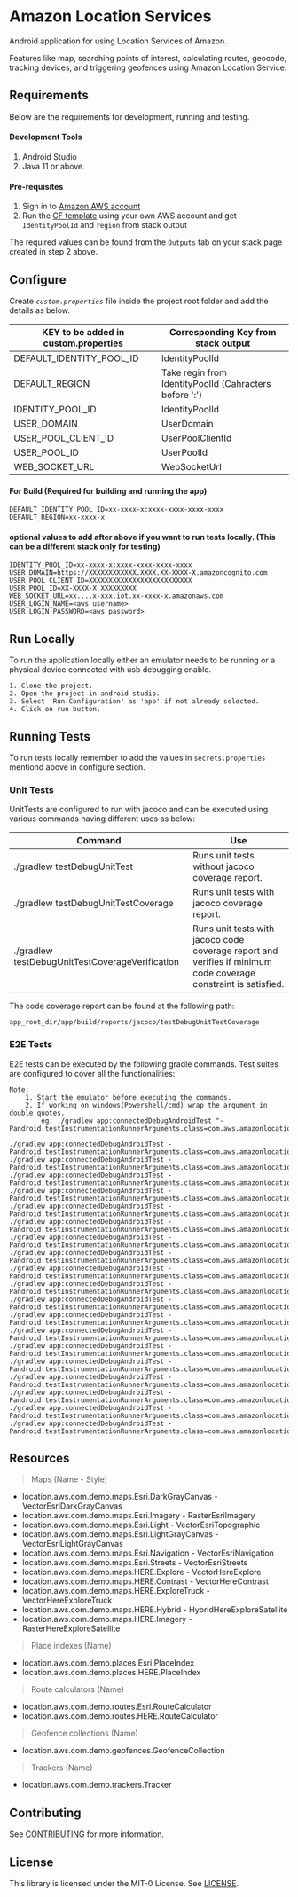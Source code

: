 
# Amazon Location Services

Android application for using Location Services of Amazon.

Features like map, searching points of interest, calculating routes, geocode, tracking devices, and triggering geofences using Amazon Location Service.
## Requirements

Below are the requirements for development, running and testing.

#### Development Tools

1. Android Studio
2. Java 11 or above.

#### Pre-requisites

1. Sign in to [Amazon AWS account](https://aws.amazon.com/)
2. Run the [CF template](https://us-west-2.console.aws.amazon.com/cloudformation/home?region=us-west-2#/stacks/create?stackName=amazon-location-resources-setup&templateURL=https://amazon-location-demo-resources.s3.amazonaws.com/location-services.yaml) using your own AWS account and get `IdentityPoolId` and `region` from stack output

The required values can be found from the `Outputs` tab on your stack page created in step 2 above.
## Configure

Create *`custom.properties`* file inside the project root folder and add the details as below.

KEY to be added in custom.properties | Corresponding Key from stack output |
--- | --- |
DEFAULT_IDENTITY_POOL_ID | IdentityPoolId |
DEFAULT_REGION | Take regin from IdentityPoolId (Cahracters before ':') |
IDENTITY_POOL_ID | IdentityPoolId |
USER_DOMAIN | UserDomain |
USER_POOL_CLIENT_ID | UserPoolClientId |
USER_POOL_ID | UserPoolId |
WEB_SOCKET_URL | WebSocketUrl |

#### For Build (Required for building and running the app)

```
DEFAULT_IDENTITY_POOL_ID=xx-xxxx-x:xxxx-xxxx-xxxx-xxxx
DEFAULT_REGION=xx-xxxx-x
```

#### optional values to add after above if you want to run tests locally. (This can be a different stack only for testing)

```
IDENTITY_POOL_ID=xx-xxxx-x:xxxx-xxxx-xxxx-xxxx
USER_DOMAIN=https://XXXXXXXXXXXX.XXXX.XX-XXXX-X.amazoncognito.com
USER_POOL_CLIENT_ID=XXXXXXXXXXXXXXXXXXXXXXXXXX
USER_POOL_ID=XX-XXXX-X_XXXXXXXXX
WEB_SOCKET_URL=xx....x-xxx.iot.xx-xxxx-x.amazonaws.com
USER_LOGIN_NAME=<aws username>
USER_LOGIN_PASSWORD=<aws password>
```

## Run Locally

To run the application locally either an emulator needs to be running or a physical device connected with usb debugging enable.

    1. Clone the project.
    2. Open the project in android studio.
    3. Select 'Run Configuration' as 'app' if not already selected.
    4. Click on run button.


## Running Tests

To run tests locally remember to add the values in `secrets.properties` mentiond above in configure section.

### Unit Tests

UnitTests are configured to run with jacoco and can be executed using various commands having different uses as below:

| Command | Use |
| --- | --- |
| ./gradlew testDebugUnitTest | Runs unit tests without jacoco coverage report. |
| ./gradlew testDebugUnitTestCoverage | Runs unit tests with jacoco coverage report. |
| ./gradlew testDebugUnitTestCoverageVerification | Runs unit tests with jacoco code coverage report and verifies if minimum code coverage constraint is satisfied. |

The code coverage report can be found at the following path:

    app_root_dir/app/build/reports/jacoco/testDebugUnitTestCoverage


### E2E Tests

E2E tests can be executed by the following gradle commands. Test suites are configured to cover all the functionalities:

``` 
Note: 
    1. Start the emulator before executing the commands.
    2. If working on windows(Powershell/cmd) wrap the argument in double quotes.
        eg: ./gradlew app:connectedDebugAndroidTest "-Pandroid.testInstrumentationRunnerArguments.class=com.aws.amazonlocation.ui.DefaultConnectionFlowSuite"
```


    ./gradlew app:connectedDebugAndroidTest -Pandroid.testInstrumentationRunnerArguments.class=com.aws.amazonlocation.ui.DefaultConnectionFlowSuite
    ./gradlew app:connectedDebugAndroidTest -Pandroid.testInstrumentationRunnerArguments.class=com.aws.amazonlocation.ui.DefaultConnectionFlowSuite2
    ./gradlew app:connectedDebugAndroidTest -Pandroid.testInstrumentationRunnerArguments.class=com.aws.amazonlocation.ui.AWSConnectionSuite
    ./gradlew app:connectedDebugAndroidTest -Pandroid.testInstrumentationRunnerArguments.class=com.aws.amazonlocation.ui.AWSSignInSuite
    ./gradlew app:connectedDebugAndroidTest -Pandroid.testInstrumentationRunnerArguments.class=com.aws.amazonlocation.ui.main.TrackingStartTrackingTest
    ./gradlew app:connectedDebugAndroidTest -Pandroid.testInstrumentationRunnerArguments.class=com.aws.amazonlocation.ui.main.TrackingStopTrackingTest
    ./gradlew app:connectedDebugAndroidTest -Pandroid.testInstrumentationRunnerArguments.class=com.aws.amazonlocation.ui.main.TrackingDeleteTrackingHistoryTest
    ./gradlew app:connectedDebugAndroidTest -Pandroid.testInstrumentationRunnerArguments.class=com.aws.amazonlocation.ui.main.TrackingStartTrackingHistoryLoggedTest
    ./gradlew app:connectedDebugAndroidTest -Pandroid.testInstrumentationRunnerArguments.class=com.aws.amazonlocation.ui.main.TrackingStartTrackingMapDisplayTest
    ./gradlew app:connectedDebugAndroidTest -Pandroid.testInstrumentationRunnerArguments.class=com.aws.amazonlocation.ui.main.GeofenceAddTest
    ./gradlew app:connectedDebugAndroidTest -Pandroid.testInstrumentationRunnerArguments.class=com.aws.amazonlocation.ui.main.TrackingGeofenceEnterTest
    ./gradlew app:connectedDebugAndroidTest -Pandroid.testInstrumentationRunnerArguments.class=com.aws.amazonlocation.ui.main.TrackingGeofenceExitTest
    ./gradlew app:connectedDebugAndroidTest -Pandroid.testInstrumentationRunnerArguments.class=com.aws.amazonlocation.ui.main.TrackingDeleteTrackingHistoryTest
    ./gradlew app:connectedDebugAndroidTest -Pandroid.testInstrumentationRunnerArguments.class=com.aws.amazonlocation.ui.main.GeofenceEditTest
    ./gradlew app:connectedDebugAndroidTest -Pandroid.testInstrumentationRunnerArguments.class=com.aws.amazonlocation.ui.main.GeofenceDeleteTest
    ./gradlew app:connectedDebugAndroidTest -Pandroid.testInstrumentationRunnerArguments.class=com.aws.amazonlocation.ui.main.SettingSignOutTest
    ./gradlew app:connectedDebugAndroidTest -Pandroid.testInstrumentationRunnerArguments.class=com.aws.amazonlocation.ui.main.SettingSignInTest
    ./gradlew app:connectedDebugAndroidTest -Pandroid.testInstrumentationRunnerArguments.class=com.aws.amazonlocation.ui.main.SettingAWSDisconnectingTest
    ./gradlew app:connectedDebugAndroidTest -Pandroid.testInstrumentationRunnerArguments.class=com.aws.amazonlocation.ui.main.ConnectToAWSTest
## Resources
> Maps (Name - Style)
- location.aws.com.demo.maps.Esri.DarkGrayCanvas - VectorEsriDarkGrayCanvas
- location.aws.com.demo.maps.Esri.Imagery - RasterEsriImagery
- location.aws.com.demo.maps.Esri.Light - VectorEsriTopographic
- location.aws.com.demo.maps.Esri.LightGrayCanvas - VectorEsriLightGrayCanvas
- location.aws.com.demo.maps.Esri.Navigation - VectorEsriNavigation
- location.aws.com.demo.maps.Esri.Streets - VectorEsriStreets
- location.aws.com.demo.maps.HERE.Explore - VectorHereExplore
- location.aws.com.demo.maps.HERE.Contrast - VectorHereContrast
- location.aws.com.demo.maps.HERE.ExploreTruck - VectorHereExploreTruck
- location.aws.com.demo.maps.HERE.Hybrid - HybridHereExploreSatellite
- location.aws.com.demo.maps.HERE.Imagery - RasterHereExploreSatellite

> Place indexes (Name)
- location.aws.com.demo.places.Esri.PlaceIndex
- location.aws.com.demo.places.HERE.PlaceIndex

> Route calculators (Name)
- location.aws.com.demo.routes.Esri.RouteCalculator
- location.aws.com.demo.routes.HERE.RouteCalculator

> Geofence collections (Name)
- location.aws.com.demo.geofences.GeofenceCollection

> Trackers (Name)
- location.aws.com.demo.trackers.Tracker
## Contributing

See [CONTRIBUTING](./CONTRIBUTING.md) for more information.


## License

This library is licensed under the MIT-0 License. See [LICENSE](./LICENSE).

